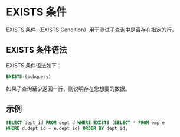 EXISTS 条件 
==============================

EXISTS 条件（EXISTS Condition）用于测试子查询中是否存在指定的行。

EXISTS 条件语法 
--------------------------------

EXISTS 条件语法如下：

```sql
EXISTS (subquery)
```



如果子查询至少返回一行，则说明存在您想要的数据。

示例 
-----------------------

```sql
SELECT dept_id FROM dept d WHERE EXISTS (SELECT * FROM emp e
WHERE d.dept_id = e.dept_id) ORDER BY dept_id;
```



